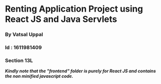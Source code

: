 <h1>Renting Application Project using React JS and Java Servlets</h1> 
<h3>By Vatsal Uppal</h3>
<h3>Id : 1611981409</h3>
<h3>Section 13L</h3>


<b><i>Kindly note that the "frontend" folder is purely for React JS and contains the non minified javascript code.</i></b>
